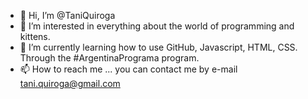 - 👋 Hi, I’m @TaniQuiroga
- 👀 I’m interested in everything about the world of programming and kittens.
- 🌱 I’m currently learning how to use GitHub, Javascript, HTML, CSS. Through the #ArgentinaPrograma program.
- 📫 How to reach me ... you can contact me by e-mail <tani.quiroga@gmail.com>
